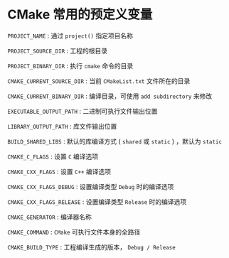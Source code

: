 # CMake 常用的预定义变量

`PROJECT_NAME` : 通过 `project()` 指定项目名称

`PROJECT_SOURCE_DIR` : 工程的根目录

`PROJECT_BINARY_DIR` : 执行 `cmake` 命令的目录

`CMAKE_CURRENT_SOURCE_DIR` : 当前 `CMakeList.txt` 文件所在的目录

`CMAKE_CURRENT_BINARY_DIR` : 编译目录，可使用 `add subdirectory` 来修改

`EXECUTABLE_OUTPUT_PATH` : 二进制可执行文件输出位置

`LIBRARY_OUTPUT_PATH` : 库文件输出位置

`BUILD_SHARED_LIBS` : 默认的库编译方式 ( `shared` 或 `static` ) ，默认为 `static`

`CMAKE_C_FLAGS` : 设置 `C` 编译选项

`CMAKE_CXX_FLAGS` : 设置 `C++` 编译选项

`CMAKE_CXX_FLAGS_DEBUG` : 设置编译类型 `Debug` 时的编译选项

`CMAKE_CXX_FLAGS_RELEASE` : 设置编译类型 `Release` 时的编译选项

`CMAKE_GENERATOR` : 编译器名称

`CMAKE_COMMAND` : `CMake` 可执行文件本身的全路径

`CMAKE_BUILD_TYPE` : 工程编译生成的版本， `Debug / Release`
